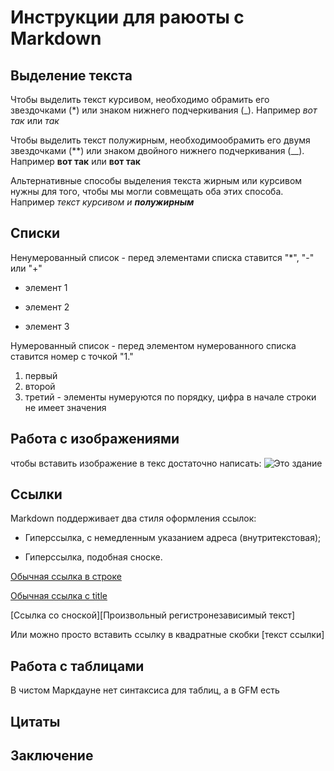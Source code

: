 # Инструкции для раюоты с Markdown

## Выделение текста

Чтобы выделить текст курсивом, необходимо обрамить его звездочками (*) или знаком нижнего подчеркивания (_). Например *вот так* или _так_

Чтобы выделить текст полужирным, необходимообрамить его двумя звездочками (**) или знаком двойного нижнего подчеркивания (__). Например **вот так** или __вот так__

Альтернативные способы выделения текста жирным или курсивом нужны для того, чтобы мы могли совмещать оба этих способа. Например _текст курсивом и **полужирным**_

## Списки

Ненумерованный список - перед элементами списка ставится "*", "-" или "+"

* элемент 1
+ элемент 2
- элемент 3

Нумерованный список - перед элементом нумерованного списка ставится номер с точкой "1."

1. первый    
2. второй
9. третий - элементы нумеруются по порядку, цифра в начале строки не имеет значения

## Работа с изображениями

чтобы вставить изображение в текс достаточно написать: ![Это здание](600.jpg)

## Сcылки

Markdown поддерживает два стиля оформления ссылок:

* Гиперссылка, с немедленным указанием адреса (внутритекстовая);

* Гиперссылка, подобная сноске.

[Обычная ссылка в строке](https://www.google.com)

[Обычная ссылка с title](https://www.google.com "Сайт Google")

[Ссылка со сноской][Произвольный регистронезависимый текст]

Или можно просто вставить ссылку в квадратные скобки [текст ссылки]


## Работа с таблицами

В чистом Маркдауне нет синтаксиса для таблиц, а в GFM есть

## Цитаты

## Заключение
